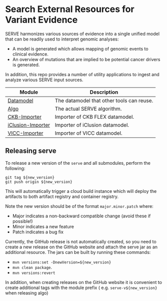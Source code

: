 # Search External Resources for Variant Evidence

SERVE harmonizes various sources of evidence into a single unified model that can be readily used to interpret genomic analyses:

- A model is generated which allows mapping of genomic events to clinical evidence.
- An overview of mutations that are implied to be potential cancer drivers is generated.

In addition, this repo provides a number of utility applications to ingest and analyze various SERVE input sources.

| Module                                 | Description                               |
|----------------------------------------|-------------------------------------------|
| [Datamodel](datamodel)                 | The datamodel that other tools can reuse. |
| [Algo](algo)                           | The actual SERVE algorithm.               |
| [CKB-Importer](ckb-importer)           | Importer of CKB FLEX datamodel.           |
| [iClusion-Importer](iclusion-importer) | Importer of iClusion datamodel.           |
| [VICC-Importer](vicc-importer)         | Importer of VICC datamodel.               |

## Releasing serve

To release a new version of the `serve` and all submodules, perform the following:

```shell
git tag ${new_version}
git push origin ${new_version}
```

This will automatically trigger a cloud build instance which will deploy the artifacts to both artifact registry and container registry.

Note the new version should be of the format `major.minor.patch` where:

- Major indicates a non-backward compatible change (avoid these if possible!)
- Minor indicates a new feature
- Patch indicates a bug fix

Currently, the GitHub release is not automatically created, so you need to create a new release on the GitHub website and attach the serve
jar as an additional resource. The jars can be built by running these commands:

- `mvn versions:set -DnewVersion=${new_version}`
- `mvn clean package`.
- `mvn versions:revert`

In addition, when creating releases on the GitHub website it is convenient to create additional tags with the module prefix (
e.g. `serve-v${new_version}` when releasing algo)

